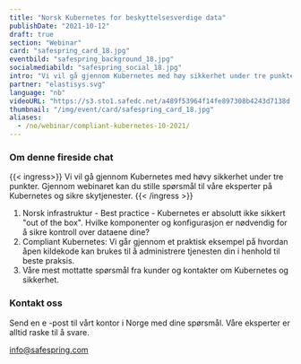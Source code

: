 ```yaml
---
title: "Norsk Kubernetes for beskyttelses­verdige data"
publishDate: "2021-10-12"
draft: true
section: "Webinar"
card: "safespring_card_18.jpg"
eventbild: "safespring_background_18.jpg"
socialmediabild: "safespring_social_18.jpg"
intro: "Vi vil gå gjennom Kubernetes med høy sikkerhet under tre punkter. Gjennom webinaret kan du stille spørsmål til våre eksperter på Kubernetes og sikre skytjenester."
partner: "elastisys.svg"
language: "nb"
videoURL: "https://s3.sto1.safedc.net/a489f53964f14fe897308b4243d7138d:processedvideos/safespring-demo-complaint-kubernetes-no/master.m3u8"
thumbnail: "/img/event/card/safespring_card_18.jpg"
aliases:
  - /no/webinar/compliant-kubernetes-10-2021/
---
```


### Om denne fireside chat

{{< ingress>}}
Vi vil gå gjennom Kubernetes med høvy sikkerhet under tre punkter. Gjennom webinaret kan du stille spørsmål til våre eksperter på Kubernetes og sikre skytjenester.
{{< /ingress >}}

1. Norsk infrastruktur - Best practice - Kubernetes er absolutt ikke sikkert "out of the box". Hvilke komponenter og konfigurasjon er nødvendig for å sikre kontroll over dataene dine?
2. Compliant Kubernetes: Vi går gjennom et praktisk eksempel på hvordan åpen kildekode kan brukes til å administrere tjenesten din i henhold til beste praksis.
3. Våre mest mottatte spørsmål fra kunder og kontakter om Kubernetes og sikkerhet.

### Kontakt oss

Send en e -post til vårt kontor i Norge med dine spørsmål. Våre eksperter er alltid raske til å svare.

[info@safespring.com](mailto:info@safespring.com)
